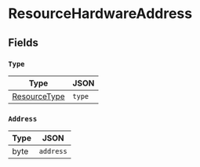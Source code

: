 # ResourceHardwareAddress



## Fields


### `Type`



| Type | JSON |
| ---- | -----------|
| [ResourceType](resource_type.md) | `type` |

### `Address`



| Type | JSON |
| ---- | -----------|
| byte | `address` |
